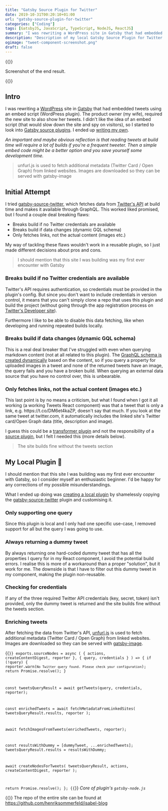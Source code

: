 ```yaml
---
title: "Gatsby Source Plugin for Twitter"
date: 2019-10-31T00:20:10+01:00
url: "gatsby-source-plugin-for-twitter"
categories: ["Coding"]
tags: [GatsbyJS, JavaScript, TypeScript, NodeJS, ReactJS]
summary: "I was rewriting a WordPress site in Gatsby that had embedded tweets using an embed script (WordPress plugin). The product owner (my wife), required the new site to also show her tweets. I didn’t like the idea of an embed script (that would slow down the site and spy on visitors), so I started to look into Gatsby source plugins."
description: "Description of my local Gatsby Source Plugin for Twitter with linked source code."
ogimage: "tweet-component-screenshot.png"
draft: false
---
```


{{<post-image image="tweet-component-screenshot.png" alt="Skewed screenshot of resulting Tweets section of web page.">}}
<p>Screenshot of the end result.</p>
{{</post-image>}}

## Intro

I was rewriting a [WordPress][3] site in [Gatsby][4] that had embedded tweets using an embed script (WordPress plugin). The product owner (my wife), required the new site to also show her tweets. I didn't like the idea of an embed script (that would slow down the site and spy on visitors), so I started to look into [Gatsby source plugins][7]. I ended up [writing my own](#my-local-plugin).

_An important and maybe obvious reflection is that reading tweets at build time will require a lot of builds if you're a frequent tweeter. Then a simple embed code might be a better option and you save yourself some development time._

> unfurl.js is used to fetch additional metadata (Twitter Card / Open Graph) from linked websites. Images are downloaded so they can be served with gatsby-image

## Initial Attempt

I tried [gatsby-source-twitter][1], which fetches data from [Twitter's API][5] at build time and makes it available through GraphQL. This worked liked promised, but I found a couple deal breaking flaws:

* Breaks build if no Twitter credentials are available
* Breaks build if data changes (dynamic GQL schema)
* Only fetches links, not the actual content (images etc.)

My way of tackling these flaws wouldn't work in a reusable plugin, so I just made different decisions about pros and cons.

> I should mention that this site I was building was my first ever encounter with Gatsby

### Breaks build if no Twitter credentials are available

Twitter's API requires authentication, so credentials must be provided in the plugin's config. But since you don't want to include credentials in version control, it means that you can't simply clone a repo that uses this plugin and build the project (without going through the app registration process on [Twitter's Developer site][5]). 

Furthermore I like to be able to disable this data fetching, like when developing and running repeated builds locally. 

### Breaks build if data changes (dynamic GQL schema)

This is a real deal breaker that I've struggled with even when querying markdown content (not at all related to this plugin). The [GraphQL schema is created dynamically][2] based on the content, so if you query a property for uploaded images in a tweet and none of the returned tweets have an image, the query fails and you have a broken build. When querying an external data source that you have no control over, this is unbearable.

### Only fetches links, not the actual content (images etc.)
This last point is by no means a criticism, but what I found when I got it all working (a working Tweets React component) was that a tweet that is only a link, e.g. htt<span>ps://t</span>.co/DM6et4kaZP, doesn't say that much. If you look at the same tweet at twitter.com, it automatically includes the linked site's Twitter card/Open Graph data (title, description and image). 

I guess this could be a [transformer plugin][6] and not the responsibility of a [source plugin][7], but I felt I needed this (more details below).

> The site builds fine without the tweets section

<h2 id="my-local-plugin">My Local Plugin 🎈</h2>

I should mention that this site I was building was my first ever encounter with Gatsby, so I consider myself an enthusiastic beginner. I'd be happy for any corrections of my possible misunderstandings.

What I ended up doing was [creating a local plugin][8] by shamelessly copying the [gatsby-source-twitter][1] plugin and customising it. 

### Only supporting one query
Since this plugin is local and I only had one specific use-case, I removed support for all but the query I was going to use.

### Always returning a dummy tweet
By always returning one hard-coded dummy tweet that has all the properties I query for in my React component, I avoid the potential build errors. I realise this is more of a workaround than a proper "solution", but it work for me. The downside is that I have to filter out this dummy tweet in my component, making the plugin non-reusable.

### Checking for credentials
If any of the three required Twitter API credentials (key, secret, token) isn't provided, only the dummy tweet is returned and the site builds fine without the tweets section.

### Enriching tweets
After fetching the data from Twitter's API, [unfurl.js][10] is used to fetch additional metadata (Twitter Card / Open Graph) from linked websites. Images are downloaded so they can be served with [gatsby-image][11].

{{<code js>}}
exports.sourceNodes = async (
  { actions, createContentDigest, reporter },
  { query, credentials }
) => {
  if (!query) {
    reporter.warn(`No Twitter query found. Please check your configuration`);
    return Promise.resolve();
  }

  const tweetsQueryResult = await getTweets(query, credentials, reporter);

  const enrichedTweets = await fetchMetadataFromLinkedSites(
    tweetsQueryResult.results,
    reporter
  );

  await fetchImagesFromTweets(enrichedTweets, reporter);

  const resultsWithDummy = [dummyTweet, ...enrichedTweets];
  tweetsQueryResult.results = resultsWithDummy;

  await createNodesForTweets(
    tweetsQueryResult,
    actions,
    createContentDigest,
    reporter
  );

  return Promise.resolve();
};
{{</code>}}
_Core of plugin's `gatsby-node.js`_

{{<icon-github />}} The repo of the entire site can be found at https://github.com/henriksommerfeld/isabel-blog
 

[1]: https://www.gatsbyjs.org/packages/gatsby-source-twitter/
[2]: https://www.gatsbyjs.org/docs/schema-customization
[3]: https://wordpress.org/
[4]: https://www.gatsbyjs.org/
[5]: https://developer.twitter.com/
[6]: https://www.gatsbyjs.org/docs/creating-a-transformer-plugin/#what-do-transformer-plugins-do
[7]: https://www.gatsbyjs.org/docs/creating-a-source-plugin/
[8]: https://www.gatsbyjs.org/docs/creating-a-local-plugin/
[9]: https://github.com/henriksommerfeld/isabel-blog/tree/master/plugins/gatsby-source-twitter-unfurl
[10]: https://github.com/jacktuck/unfurl
[11]: https://www.gatsbyjs.org/docs/using-gatsby-image/